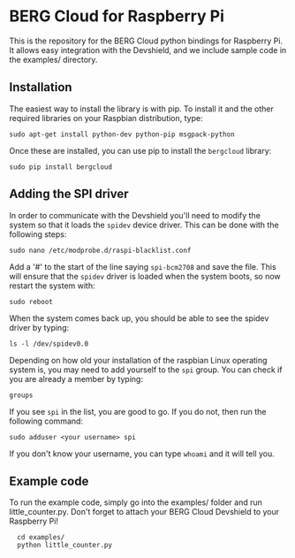 BERG Cloud for Raspberry Pi
===========================

This is the repository for the BERG Cloud python bindings for Raspberry Pi. It allows
easy integration with the Devshield, and we include sample code in the examples/
directory.

Installation
------------

The easiest way to install the library is with pip. To install it and the other
required libraries on your Raspbian distribution, type:

```
sudo apt-get install python-dev python-pip msgpack-python
```

Once these are installed, you can use pip to install the `bergcloud` library:

```
sudo pip install bergcloud
```

Adding the SPI driver
---------------------

In order to communicate with the Devshield you'll need to modify the system so that
it loads the ```spidev``` device driver. This can be done with the following steps:

```sudo nano /etc/modprobe.d/raspi-blacklist.conf```

Add a '#' to the start of the line saying ```spi-bcm2708``` and save the file. This
will ensure that the ```spidev``` driver is loaded when the system boots, so now
restart the system with:

```sudo reboot```

When the system comes back up, you should be able to see the spidev driver by
typing:

```ls -l /dev/spidev0.0```

Depending on how old your installation of the raspbian Linux operating system is,
you may need to add yourself to the `spi` group. You can check if you are already
a member by typing:

```groups```

If you see `spi` in the list, you are good to go. If you do not, then run the
following command:

```sudo adduser <your username> spi```

If you don't know your username, you can type `whoami` and it will tell you.


Example code
------------

To run the example code, simply go into the examples/ folder and run little_counter.py.
Don't forget to attach your BERG Cloud Devshield to your Raspberry Pi!

```
  cd examples/
  python little_counter.py
```

